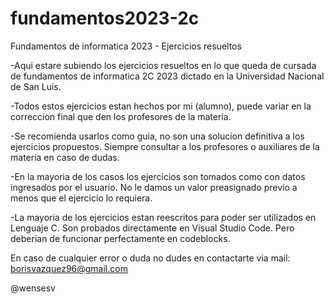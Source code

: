 # fundamentos2023-2c
Fundamentos de informatica 2023 - Ejercicios resueltos

-Aqui estare subiendo los ejercicios resueltos en lo que queda de cursada de fundamentos de informatica 2C 2023 dictado en la Universidad Nacional de San Luis.

-Todos estos ejercicios estan hechos por mi (alumno), puede variar en la correccion final que den los profesores de la materia.

-Se recomienda usarlos como guia, no son una solucion definitiva a los ejercicios propuestos. Siempre consultar a los profesores o auxiliares de la materia en caso de dudas.

-En la mayoria de los casos los ejercicios son tomados como con datos ingresados por el usuario. No le damos un valor preasignado previo a menos que el ejercicio lo requiera.

-La mayoria de los ejercicios estan reescritos para poder ser utilizados en Lenguaje C. Son probados directamente en Visual Studio Code. Pero deberian de funcionar perfectamente en codeblocks.

En caso de cualquier error o duda no dudes en contactarte via mail: borisvazquez96@gmail.com

@wensesv

